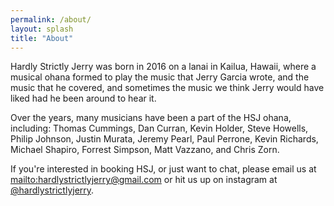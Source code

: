 ```yaml
---
permalink: /about/
layout: splash
title: "About"
---
```



Hardly Strictly Jerry was born in 2016 on a lanai in Kailua, Hawaii, where a musical ohana formed to play the music that Jerry Garcia wrote, and the music that he covered, and sometimes the music we think Jerry would have liked had he been around to hear it.

Over the years, many musicians have been a part of the HSJ ohana, including: 
Thomas Cummings,
Dan Curran, 
Kevin Holder, 
Steve Howells,
Philip Johnson,
Justin Murata, 
Jeremy Pearl,
Paul Perrone,
Kevin Richards,
Michael Shapiro,
Forrest Simpson,
Matt Vazzano,
and Chris Zorn.

If you're interested in booking HSJ, or just want to chat, please email us at <mailto:hardlystrictlyjerry@gmail.com> or hit us up on instagram at [@hardlystrictlyjerry](https://instagram.com/hardlystrictlyjerry). 
